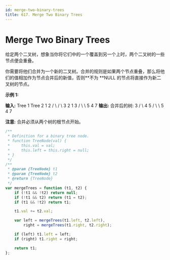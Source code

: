 ```yaml
---
id: merge-two-binary-trees
title: 617. Merge Two Binary Trees
---
```


# Merge Two Binary Trees

给定两个二叉树，想象当你将它们中的一个覆盖到另一个上时，两个二叉树的一些节点便会重叠。

你需要将他们合并为一个新的二叉树。合并的规则是如果两个节点重叠，那么将他们的值相加作为节点合并后的新值，否则**不为 **NULL 的节点将直接作为新二叉树的节点。

**示例 1:**

**输入:** Tree 1 Tree 2 1 2 / \\ / \\ 3 2 1 3 / \\ \\ 5 4 7 **输出:** 合并后的树: 3 / \\ 4 5 / \\ \\ 5 4 7

**注意:** 合并必须从两个树的根节点开始。



```javascript
/**
 * Definition for a binary tree node.
 * function TreeNode(val) {
 *     this.val = val;
 *     this.left = this.right = null;
 * }
 */
/**
 * @param {TreeNode} t1
 * @param {TreeNode} t2
 * @return {TreeNode}
 */
var mergeTrees = function (t1, t2) {
	if (!t1 && !t2) return null;
	if (!t1 && t2) return (t1 = t2);
	if (t1 && !t2) return t1;

	t1.val += t2.val;

	var left = mergeTrees(t1.left, t2.left),
		right = mergeTrees(t1.right, t2.right);

	if (left) t1.left = left;
	if (right) t1.right = right;

	return t1;
};
```